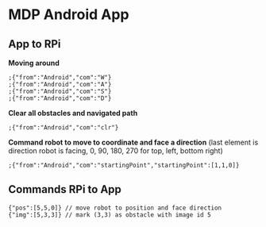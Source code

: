 # MDP Android App

## App to RPi

**Moving around**
```
;{"from":"Android","com":"W"}
;{"from":"Android","com":"A"}
;{"from":"Android","com":"S"}
;{"from":"Android","com":"D"}
```

**Clear all obstacles and navigated path**
```
;{"from":"Android","com":"clr"}
```

**Command robot to move to coordinate and face a direction**
(last element is direction robot is facing, 0, 90, 180, 270 for top, left, bottom right)
```
;{"from":"Android","com":"startingPoint","startingPoint":[1,1,0]}
```

## Commands RPi to App
```
{"pos":[5,5,0]} // move robot to position and face direction
{"img":[5,3,3]} // mark (3,3) as obstacle with image id 5
```








